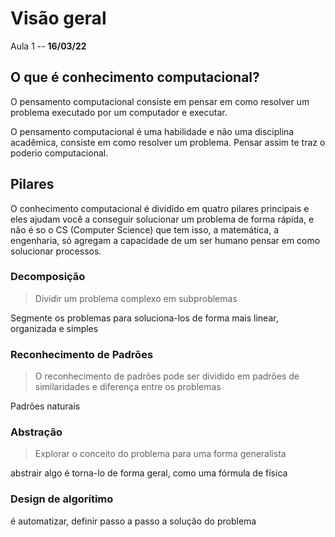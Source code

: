 # Visão geral

Aula 1 -- **16/03/22**

## O que é conhecimento computacional?

O pensamento computacional consiste em pensar em como resolver um problema executado por um computador e executar.

O pensamento computacional é uma habilidade e não uma disciplina acadêmica, consiste em como resolver um problema. Pensar assim te traz o poderio computacional.

## Pilares

O conhecimento computacional é dividido em quatro pilares principais e eles ajudam você a conseguir solucionar um problema de forma rápida, e não é so o CS (Computer Science) que tem isso, a matemática, a engenharia, só agregam a capacidade de um ser humano pensar em como solucionar processos.

### Decomposição

> Dividir um problema complexo em subproblemas

Segmente os problemas para soluciona-los de forma mais linear, organizada e simples

### Reconhecimento de Padrões

> O reconhecimento de padrões pode ser dividido em padrões de similaridades e diferença entre os problemas

Padrões naturais

### Abstração

> Explorar o conceito do problema para uma forma generalista

abstrair algo é torna-lo de forma geral, como uma fórmula de física

### Design de algorítimo

é automatizar, definir passo a passo a solução do problema
